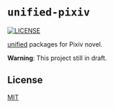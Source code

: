 # `unified-pixiv`

[![LICENSE][license-badge]][license]

[unified][unified] packages for Pixiv novel.

**Warning**: This project still in draft.

## License

[MIT][license]

<!-- Link Definitions-->

[license-badge]: https://img.shields.io/github/license/RShirohara/unified-pixiv
[license]: ./LICENSE
[unified]: https://github.com/unifiedjs/unified/
